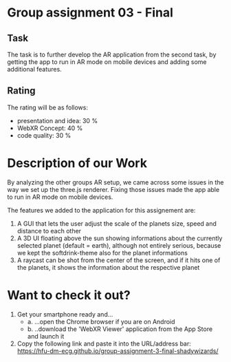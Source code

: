 # Group assignment 03 - Final

## Task

The task is to further develop the AR application from the second task, by getting the app to run in AR mode on mobile devices and adding some additional features.

## Rating

The rating will be as follows:

- presentation and idea: 30 %
- WebXR Concept: 40 %
- code quality: 30 %

# Description of our Work

By analyzing the other groups AR setup, we came across some issues in the way we set up the three.js renderer. Fixing those issues made the app able to run in AR mode on mobile devices.

The features we added to the application for this assignement are: 
1. A GUI that lets the user adjust the scale of the planets size, speed and distance to each other
2. A 3D UI floating above the sun showing informations about the currently selected planet (default = earth), although not entirely serious, because we kept the softdrink-theme also for the planet informations
3. A raycast can be shot from the center of the screen, and if it hits one of the planets, it shows the information about the respective planet

# Want to check it out?
1. Get your smartphone ready and...
    - a. ...open the Chrome browser if you are on Android
    - b. ..download the 'WebXR Viewer' application from the App Store and launch it
2. Copy the following link and paste it into the URL/address bar: https://hfu-dm-ecg.github.io/group-assignment-3-final-shadywizards/
